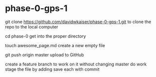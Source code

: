 # phase-0-gps-1
git clone https://github.com/davidwkaiser/phase-0-gps-1.git
  to clone the repo to the local computer

cd phase-0
  get into the proper directory

touch awesome_page.md
  create a new empty file

git push origin master
  upload to GitHub

create a feature branch to work on it without changing master
do work
stage the file by adding
save each with commit
